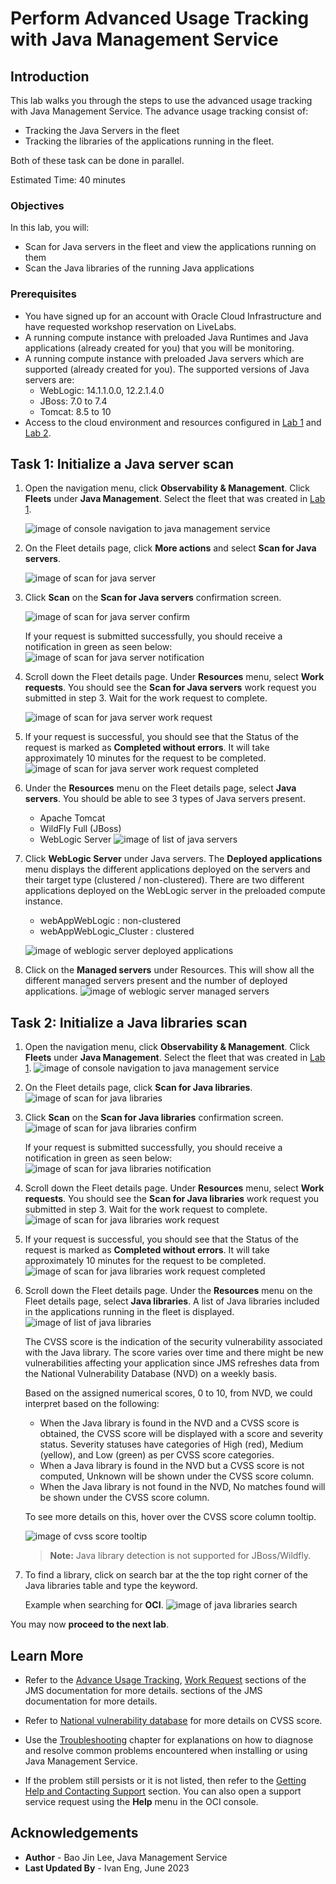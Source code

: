 # Perform Advanced Usage Tracking with Java Management Service

## Introduction

This lab walks you through the steps to use the advanced usage tracking with Java Management Service. The advance usage tracking consist of:
 - Tracking the Java Servers in the fleet
 - Tracking the libraries of the applications running in the fleet.

Both of these task can be done in parallel.

Estimated Time: 40 minutes

### Objectives

In this lab, you will:

* Scan for Java servers in the fleet and view the applications running on them
* Scan the Java libraries of the running Java applications

### Prerequisites

* You have signed up for an account with Oracle Cloud Infrastructure and have requested workshop reservation on LiveLabs.
* A running compute instance with preloaded Java Runtimes and Java applications (already created for you) that you will be monitoring.
* A running compute instance with preloaded Java servers which are supported (already created for you). The supported versions of Java servers are:
     - WebLogic: 14.1.1.0.0, 12.2.1.4.0
     - JBoss: 7.0 to 7.4
     - Tomcat: 8.5 to 10
* Access to the cloud environment and resources configured in [Lab 1](?lab=setup-a-fleet) and [Lab 2](?lab=install-management-agent-script).

## Task 1: Initialize a Java server scan

1. Open the navigation menu, click **Observability & Management**. Click **Fleets** under **Java Management**. Select the fleet that was created in [Lab 1](?lab=setup-a-fleet).

      ![image of console navigation to java management service](images/console-navigation-jms.png)

2. On the Fleet details page, click **More actions** and select **Scan for Java servers**.

     ![image of scan for java server](images/fleet-page-scan-java-server.png)

3. Click **Scan** on the  **Scan for Java servers** confirmation screen.

     ![image of scan for java server confirm](images/scan-java-server-confirm.png)

   If your request is submitted successfully, you should receive a notification in green as seen below:
     ![image of scan for java server notification](images/scan-java-server-notification.png)

4. Scroll down the Fleet details page. Under **Resources** menu, select **Work requests**. You should see the **Scan for Java servers** work request you submitted in step 3. Wait for the work request to complete.

     ![image of scan for java server work request](images/scan-java-server-work-request.png)

5. If your request is successful, you should see that the Status of the request is marked as **Completed without errors**.
      It will take approximately 10 minutes for the request to be completed.
     ![image of scan for java server work request completed](images/scan-java-server-work-request-completed.png)

6. Under the **Resources** menu on the Fleet details page, select **Java servers**. You should be able to see 3 types of Java servers present.
     - Apache Tomcat
     - WildFly Full (JBoss)
     - WebLogic Server
     ![image of list of java servers](images/list-of-java-servers.png)

7. Click **WebLogic Server** under Java servers. The **Deployed applications** menu displays the different applications deployed on the servers and their target type (clustered / non-clustered). There are two different applications deployed on the WebLogic server in the preloaded compute instance. 
     - webAppWebLogic : non-clustered
     - webAppWebLogic_Cluster : clustered

     ![image of weblogic server deployed applications](images/weblogic-deployed-application.png)

8. Click on the **Managed servers** under Resources. This will show all the different managed servers present and the number of deployed applications.
     ![image of weblogic server managed servers](images/weblogic-managed-servers.png)


## Task 2: Initialize a Java libraries scan

1. Open the navigation menu, click **Observability & Management**. Click **Fleets** under **Java Management**. Select the fleet that was created in [Lab 1](?lab=setup-a-fleet).
     ![image of console navigation to java management service](images/console-navigation-jms.png)

2. On the Fleet details page, click **Scan for Java libraries**.
     ![image of scan for java libraries](images/fleet-page-scan-java-libraries.png)

3. Click **Scan** on the  **Scan for Java libraries** confirmation screen.
     ![image of scan for java libraries confirm](images/scan-java-libraries-confirm.png)

   If your request is submitted successfully, you should receive a notification in green as seen below:
     ![image of scan for java libraries notification](images/scan-java-libraries-notification.png)

4. Scroll down the Fleet details page. Under **Resources** menu, select **Work requests**. You should see the **Scan for Java libraries** work request you submitted in step 3. Wait for the work request to complete.
     ![image of scan for java libraries work request](images/scan-java-libraries-work-request.png)

5. If your request is successful, you should see that the Status of the request is marked as **Completed without errors**. It will take approximately 10 minutes for the request to be completed.
     ![image of scan for java libraries work request completed](images/scan-java-libraries-work-request-completed.png)

6. Scroll down the Fleet details page. Under the **Resources** menu on the Fleet details page, select **Java libraries**. A list of Java libraries included in the applications running in the fleet is displayed.
     ![image of list of java libraries](images/list-of-java-libraries.png)

     The CVSS score is the indication of the security vulnerability associated with the Java library. The score varies over time and there might be new vulnerabilities affecting your application since JMS refreshes data from the National Vulnerability Database (NVD) on a weekly basis.

     Based on the assigned numerical scores, 0 to 10, from NVD, we could interpret based on the following:

      - When the Java library is found in the NVD and a CVSS score is obtained, the CVSS score will be displayed with a score and severity status. Severity statuses have categories of High (red), Medium (yellow), and Low (green) as per CVSS score categories.
      - When a Java library is found in the NVD but a CVSS score is not computed, Unknown will be shown under the CVSS score column.
      - When the Java library is not found in the NVD, No matches found will be shown under the CVSS score column.

      To see more details on this, hover over the CVSS score column tooltip.

      ![image of cvss score tooltip](images/cvss-score-tooltip.png)


     > **Note:** Java library detection is not supported for JBoss/Wildfly.

7. To find a library, click on search bar at the the top right corner of the Java libraries table and type the keyword.

     Example when searching for **OCI**.
     ![image of java libraries search](images/java-libraries-search.png)

You may now **proceed to the next lab**.

## Learn More
* Refer to the [Advance Usage Tracking](https://docs.oracle.com/en-us/iaas/jms/doc/advanced-features.html#GUID-3BBAC7A7-6C29-4885-9FB1-A4309D7C75C3), [Work Request](https://docs.oracle.com/en-us/iaas/jms/doc/using-java-management-service.html#GUID-77AEEBC0-93A5-4E99-96D6-BEE0FEE4539F) sections of the JMS documentation for more details. sections of the JMS documentation for more details.

* Refer to [National vulnerability database](https://nvd.nist.gov/) for more details on CVSS score.

* Use the [Troubleshooting](https://docs.oracle.com/en-us/iaas/jms/doc/troubleshooting.html#GUID-2D613C72-10F3-4905-A306-4F2673FB1CD3) chapter for explanations on how to diagnose and resolve common problems encountered when installing or using Java Management Service.

* If the problem still persists or it is not listed, then refer to the [Getting Help and Contacting Support](https://docs.oracle.com/en-us/iaas/Content/GSG/Tasks/contactingsupport.htm) section. You can also open a support service request using the **Help** menu in the OCI console.



## Acknowledgements

* **Author** - Bao Jin Lee, Java Management Service
* **Last Updated By** - Ivan Eng, June 2023
